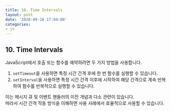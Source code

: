 ```yaml
---
title: 10. Time Intervals
layout: post
date: '2020-09-28 17:04:00'
categories:
- js
---
```


## 10. Time Intervals

JavaScript에서 호출 또는 함수를 예약하려면 두 가지 방법을 사용합니다.

1. `setTimeout`을 사용하면 특정 시간 간격 후에 한 번 함수를 실행할 수 있습니다.
2. `setInterval`을 사용하면 특정 시간 간격 이후에 시작하여 해당 간격으로 계속 반복하여 함수를 반복적으로 실행할 수 있습니다.

이는 메시지 큐 및 이벤트 핸들러의 이전 개념과 다소 관련이 있습니다.  
따라서 시간 간격 작동 방식을 이해하면 사용 사례에서 효율적으로 사용할 수 있습니다.